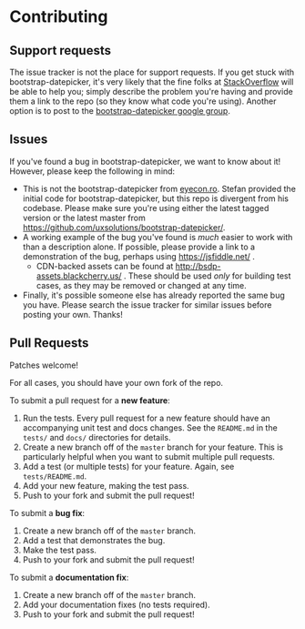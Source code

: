 # Contributing

## Support requests

The issue tracker is not the place for support requests. If you get stuck with bootstrap-datepicker, it's very likely that the fine folks at [StackOverflow](https://stackoverflow.com/) will be able to help you; simply describe the problem you're having and provide them a link to the repo (so they know what code you're using). Another option is to post to the [bootstrap-datepicker google group](https://groups.google.com/group/bootstrap-datepicker).

## Issues

If you've found a bug in bootstrap-datepicker, we want to know about it! However, please keep the following in mind:

- This is not the bootstrap-datepicker from [eyecon.ro](https://www.eyecon.ro/bootstrap-datepicker/). Stefan provided the initial code for bootstrap-datepicker, but this repo is divergent from his codebase. Please make sure you're using either the latest tagged version or the latest master from https://github.com/uxsolutions/bootstrap-datepicker/.
- A working example of the bug you've found is _much_ easier to work with than a description alone. If possible, please provide a link to a demonstration of the bug, perhaps using https://jsfiddle.net/ .
  - CDN-backed assets can be found at http://bsdp-assets.blackcherry.us/ . These should be used _only_ for building test cases, as they may be removed or changed at any time.
- Finally, it's possible someone else has already reported the same bug you have. Please search the issue tracker for similar issues before posting your own. Thanks!

## Pull Requests

Patches welcome!

For all cases, you should have your own fork of the repo.

To submit a pull request for a **new feature**:

1. Run the tests. Every pull request for a new feature should have an accompanying unit test and docs changes. See the `README.md` in the `tests/` and `docs/` directories for details.
2. Create a new branch off of the `master` branch for your feature. This is particularly helpful when you want to submit multiple pull requests.
3. Add a test (or multiple tests) for your feature. Again, see `tests/README.md`.
4. Add your new feature, making the test pass.
5. Push to your fork and submit the pull request!

To submit a **bug fix**:

1. Create a new branch off of the `master` branch.
2. Add a test that demonstrates the bug.
3. Make the test pass.
4. Push to your fork and submit the pull request!

To submit a **documentation fix**:

1. Create a new branch off of the `master` branch.
2. Add your documentation fixes (no tests required).
3. Push to your fork and submit the pull request!
